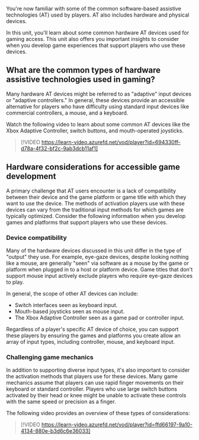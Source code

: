 You're now familiar with some of the common software-based assistive technologies (AT) used by players. AT also includes hardware and physical devices.

In this unit, you'll learn about some common hardware AT devices used for gaming access. This unit also offers you important insights to consider when you develop game experiences that support players who use these devices.

## What are the common types of hardware assistive technologies used in gaming?

Many hardware AT devices might be referred to as "adaptive" input devices or "adaptive controllers." In general, these devices provide an accessible alternative for players who have difficulty using standard input devices like commercial controllers, a mouse, and a keyboard.

Watch the following video to learn about some common AT devices like the Xbox Adaptive Controller, switch buttons, and mouth-operated joysticks.

> [!VIDEO https://learn-video.azurefd.net/vod/player?id=694330ff-d78a-4f32-bf2c-9ab3dcb11af1]

## Hardware considerations for accessible game development

A primary challenge that AT users encounter is a lack of compatibility between their device and the game platform or game title with which they want to use the device. The methods of activation players use with these devices can vary from the traditional input methods for which games are typically optimized. Consider the following information when you develop games and platforms that support players who use these devices.

### Device compatibility

Many of the hardware devices discussed in this unit differ in the type of "output" they use. For example, eye-gaze devices, despite looking nothing like a mouse, are generally "seen" via software as a mouse by the game or platform when plugged in to a host or platform device. Game titles that don't support mouse input actively exclude players who require eye-gaze devices to play.

In general, the scope of other AT devices can include:

- Switch interfaces seen as keyboard input.
- Mouth-based joysticks seen as mouse input.
- The Xbox Adaptive Controller seen as a game pad or controller input.

Regardless of a player's specific AT device of choice, you can support these players by ensuring the games and platforms you create allow an array of input types, including controller, mouse, and keyboard input.

### Challenging game mechanics

In addition to supporting diverse input types, it's also important to consider the activation methods that players use for these devices. Many game mechanics assume that players can use rapid finger movements on their keyboard or standard controller. Players who use large switch buttons activated by their head or knee might be unable to activate these controls with the same speed or precision as a finger.

The following video provides an overview of these types of considerations:

> [!VIDEO https://learn-video.azurefd.net/vod/player?id=ffd66197-9a10-4134-880e-b3d6c6e36033]
